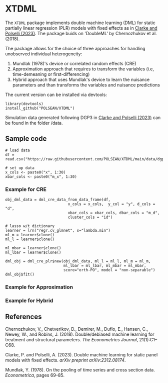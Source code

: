 # XTDML
The `XTDML` package implements double machine learning (DML) for static partially linear regression (PLR) models with fixed effects as in [Clarke and Polselli (2023)](https://arxiv.org/abs/2312.08174).
The package buids on 'DoubleML' by Chernozhukov et al. (2018).

The package allows for the choice of three approaches for handling unobserved individual heterogeneity:
1. Mundlak (1978)'s device or correlated random effects (CRE)
2. Approximation approach that requires to transform the variables (i.e, time-demeaning or first-differencing)
3. Hybrid approach that uses Mundlak's device to learn the nuisance parameters and than transforms the variables and nuisance predictions

The current version can be installed via devtools:
```
library(devtools)
install_github("POLSEAN/XTDML")
```

Simulation data generated following DGP3 in [Clarke and Polselli (2023)](https://arxiv.org/abs/2312.08174) can be found in the folder /data.

## Sample code
```
# load data
df = read.csv("https://raw.githubusercontent.com/POLSEAN/XTDML/main/data/dgp4_cre_short.csv")

# set up data
x_cols <- paste0("x", 1:30)
xbar_cols <- paste0("m_x", 1:30)
```
### Example for CRE
```
obj_dml_data = dml_cre_data_from_data_frame(df,
                            x_cols = x_cols,  y_col = "y", d_cols = "d",
                            xbar_cols = xbar_cols, dbar_cols = "m_d",                                                 
                            cluster_cols = "id")

# lasso w/t dictionary
learner = lrn("regr.cv_glmnet", s="lambda.min")
ml_m = learner$clone()
ml_l = learner$clone()

ml_mbar = learner$clone()
ml_lbar = learner$clone()

dml_obj = dml_cre_plr$new(obj_dml_data, ml_l = ml_l, ml_m = ml_m,
                          ml_lbar = ml_lbar, ml_mbar = ml_mbar,
                          score="orth-PO", model = "non-separable")
dml_obj$fit()
```
### Example for Approximation

### Example for Hybrid

## References
Chernozhukov, V., Chetverikov, D., Demirer, M., Duflo, E., Hansen, C., Newey, W., and Robins, J. (2018). Double/debiased machine learning for treatment and structural parameters. *The Econometrics Journal*, 21(1):C1–C68.

Clarke, P. and Polselli, A. (2023). Double machine learning for static panel models with fixed effects. *arXiv preprint arXiv:2312.08174*.

Mundlak, Y. (1978). On the pooling of time series and cross section data. *Econometrica*, pages 69–85.
